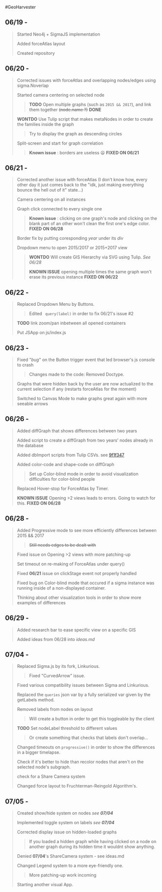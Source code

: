 #GeoHarvester

## 06/19 -
> Started Neo4j + SigmaJS implementation
>
> Added forceAtlas layout
>
> Created repository
>

## 06/20 -
> Corrected issues with forceAtlas and overlapping nodes/edges using sigma.Noverlap
>
> Started camera centering on selected node
>> **TODO** Open multiple graphs (such as `2015 && 2017`), and link them together ~~(node.name ?)~~ **DONE**
>
> **WONTDO** Use Tulip script that makes metaNodes in order to create the families inside the graph
>> Try to display the graph as descending circles
>
> Split-screen and start for graph correlation
>> **Known issue** : borders are useless :frowning: **FIXED ON 06/21**

## 06/21 -
> Corrected another issue with forceAtlas (I don't know how, every other day it just comes back to the "idk, just making everything bounce the hell out of it" state...)
>
> Camera centering on all instances
>
> Graph click connected to every single one
>> **Known issue** : clicking on one graph's node and clicking on the blank part of an other won't clean the first one's edge color. **FIXED ON 06/28**
>
> Border fix by putting coresponding _year_ under its *div*
>
> Dropdown menu to open 2015/2017 or 2015+2017 view
>> **WONTDO** Will create GIS Hierarchy via SVG using Tulip. *See 06/28*
>>
>> **KNOWN ISSUE** opening multiple times the same graph won't erase its previous instance **FIXED ON 06/22**

## 06/22 -
> Replaced Dropdown Menu by Buttons.
>> Edited ` query(label)` in order to fix 06/21's issue #2
>
> **TODO** link zoom/pan inbetween all opened containers
>
> Put JSApp on js/index.js

## 06/23 -
> Fixed "*bug*" on the Button trigger event that led browser's js console to crash
>> Changes made to the code: Removed Doctype.
>
> Graphs that were hidden back by the user are now actualized to the current selection if any (restarts forceAtlas for the moment)
>
> Switched to Canvas Mode to make graphs great again with more seeable arrows

## 06/26 -
> Added diffGraph that shows differences between two years
>
> Added script to create a diffGraph from two years' nodes already in the database
>
> Added dbImport scripts from Tulip CSVs. see [9f1f347](https://github.com/tlanvaldear/GeoHarvester/commit/9f1f347e066a7ccd4a49e2102ecf187acb4aae4b)
>
> Added color-code and shape-code on diffGraph
>> Set up Color-blind mode in order to avoid visualization difficulties for color-blind people
>
> Replaced Hover-stop for ForceAtlas by Timer.
>
> **KNOWN ISSUE** Opening >2 views leads to errors. Going to watch for this. **FIXED ON 06/28**

## 06/28 -
> Added Progressive mode to see more efficiently differences between 2015 && 2017
>> ~~Still needs edges to be dealt with~~
>
> Fixed issue on Opening >2 views with more patching-up
>
> Set timeout on re-making of ForceAtlas under query()
>
> Fixed **06/21** issue on clickStage event not properly handled
>
> Fixed bug on Color-blind mode that occured if a sigma instance was running inside of a non-displayed container.
>
> Thinking about other visualization tools in order to show more examples of differences

## 06/29 -
> Added research bar to ease specific view on a specific GIS
>
> Added ideas from 06/28 into *ideas.md*
>
>


## 07/04 -
> Replaced Sigma.js by its fork, Linkurious.
>> Fixed "CurvedArrow" issue.
>
> Fixed various compatibility issues between Sigma and Linkurious.
>
> Replaced the `queries` json var by a fully serialized var given by the getLabels method.
>
> Removed labels from nodes on layout
>> Will create a button in order to get this toggleable by the client
>
> **TODO** Set nodeLabel threshold to different values
>> Or create something that checks that labels don't overlap...
>
> Changed timeouts on `progressive()` in order to show the differences in a bigger timelapse.
>
> Check if it's better to hide than recolor nodes that aren't on the selected node's subgraph.
>
> check for a Share Camera system
>
> Changed force layout to Fruchterman-Reingold Algorithm's.

## 07/05 -
> Created show/hide system on nodes *see __07/04__*
>
> Implemented toggle system on labels *see __07/04__*
>
> Corrected display issue on hidden-loaded graphs
>> If you loaded a hidden graph while having clicked on a node on another graph during its hidden time it wouldnt show anything.
>
> Denied **07/04**'s ShareCamera system - see ideas.md
>
> Changed Legend system to a more eye-friendly one.
>> More patching-up work incoming
>
> Starting another visual App.
